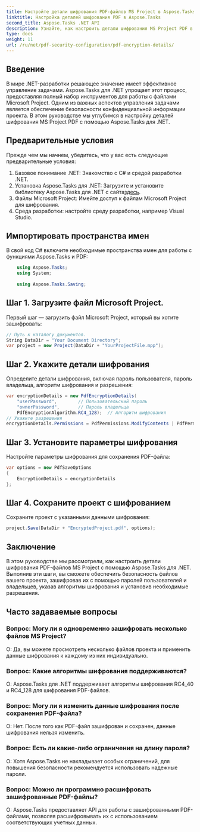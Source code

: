```yaml
---
title: Настройте детали шифрования PDF-файлов MS Project в Aspose.Tasks
linktitle: Настройка деталей шифрования PDF в Aspose.Tasks
second_title: Aspose.Tasks .NET API
description: Узнайте, как настроить детали шифрования MS Project PDF в Aspose.Tasks для .NET. Защитите файлы проекта с помощью паролей пользователей и владельцев.
type: docs
weight: 11
url: /ru/net/pdf-security-configuration/pdf-encryption-details/
---
```

## Введение
В мире .NET-разработки решающее значение имеет эффективное управление задачами. Aspose.Tasks для .NET упрощает этот процесс, предоставляя полный набор инструментов для работы с файлами Microsoft Project. Одним из важных аспектов управления задачами является обеспечение безопасности конфиденциальной информации проекта. В этом руководстве мы углубимся в настройку деталей шифрования MS Project PDF с помощью Aspose.Tasks для .NET.
## Предварительные условия
Прежде чем мы начнем, убедитесь, что у вас есть следующие предварительные условия:
1. Базовое понимание .NET: Знакомство с C# и средой разработки .NET.
2.  Установка Aspose.Tasks для .NET: Загрузите и установите библиотеку Aspose.Tasks для .NET с сайта[здесь](https://releases.aspose.com/tasks/net/).
3. Файлы Microsoft Project: Имейте доступ к файлам Microsoft Project для шифрования.
4. Среда разработки: настройте среду разработки, например Visual Studio.

## Импортировать пространства имен
В свой код C# включите необходимые пространства имен для работы с функциями Aspose.Tasks и PDF:
```csharp
    using Aspose.Tasks;
    using System;
    
    using Aspose.Tasks.Saving;
```
## Шаг 1. Загрузите файл Microsoft Project.
Первый шаг — загрузить файл Microsoft Project, который вы хотите зашифровать:
```csharp
// Путь к каталогу документов.
String DataDir = "Your Document Directory";
var project = new Project(DataDir + "YourProjectFile.mpp");
```
## Шаг 2. Укажите детали шифрования
Определите детали шифрования, включая пароль пользователя, пароль владельца, алгоритм шифрования и разрешения:
```csharp
var encryptionDetails = new PdfEncryptionDetails(
    "userPassword",        // Пользовательский пароль
    "ownerPassword",       // Пароль владельца
    PdfEncryptionAlgorithm.RC4_128);  // Алгоритм шифрования
// Укажите разрешения
encryptionDetails.Permissions = PdfPermissions.ModifyContents | PdfPermissions.ModifyAnnotations;
```
## Шаг 3. Установите параметры шифрования
Настройте параметры шифрования для сохранения PDF-файла:
```csharp
var options = new PdfSaveOptions
{
    EncryptionDetails = encryptionDetails
};
```
## Шаг 4. Сохраните проект с шифрованием
Сохраните проект с указанными данными шифрования:
```csharp
project.Save(DataDir + "EncryptedProject.pdf", options);
```

## Заключение
В этом руководстве мы рассмотрели, как настроить детали шифрования PDF-файлов MS Project с помощью Aspose.Tasks для .NET. Выполнив эти шаги, вы сможете обеспечить безопасность файлов вашего проекта, зашифровав их с помощью паролей пользователей и владельцев, указав алгоритмы шифрования и установив необходимые разрешения.
## Часто задаваемые вопросы
### Вопрос: Могу ли я одновременно зашифровать несколько файлов MS Project?
О: Да, вы можете просмотреть несколько файлов проекта и применить данные шифрования к каждому из них индивидуально.
### Вопрос: Какие алгоритмы шифрования поддерживаются?
О: Aspose.Tasks для .NET поддерживает алгоритмы шифрования RC4_40 и RC4_128 для шифрования PDF-файлов.
### Вопрос: Могу ли я изменить данные шифрования после сохранения PDF-файла?
О: Нет. После того как PDF-файл зашифрован и сохранен, данные шифрования нельзя изменить.
### Вопрос: Есть ли какие-либо ограничения на длину пароля?
О: Хотя Aspose.Tasks не накладывает особых ограничений, для повышения безопасности рекомендуется использовать надежные пароли.
### Вопрос: Можно ли программно расшифровать зашифрованные PDF-файлы?
О: Aspose.Tasks предоставляет API для работы с зашифрованными PDF-файлами, позволяя расшифровывать их с использованием соответствующих учетных данных.